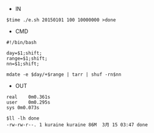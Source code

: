 - IN

```
$time ./e.sh 20150101 100 10000000 >done
```


- CMD
```
#!/bin/bash

day=$1;shift;
range=$1;shift;
nn=$1;shift;

mdate -e $day/+$range | tarr | shuf -rn$nn
```

- OUT
```
real	0m0.361s
user	0m0.295s
sys	0m0.073s

$ll -lh done
-rw-rw-r--. 1 kuraine kuraine 86M  3月 15 03:47 done
```
